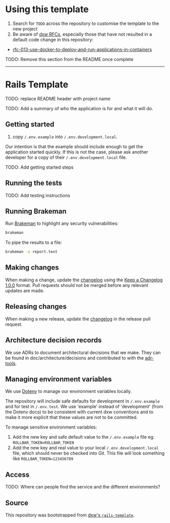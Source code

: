 <!--
  TODO: Replace repo name
  [![Coverage Status](https://coveralls.io/repos/github/dxw/rails-template/badge.svg?branch=main)](https://coveralls.io/github/dxw/rails-template?branch=main)
-->

# Using this template

1. Search for `TODO` across the repository to customise the template to the new
  project
1. Be aware of [dxw RFCs](https://github.com/dxw/tech-team-rfcs), especially
  those that have not resulted in a default code change in this repository:
  - [rfc-013-use-docker-to-deploy-and-run-applications-in-containers](https://github.com/dxw/tech-team-rfcs/blob/master/rfc-013-use-docker-to-deploy-and-run-applications-in-containers.md)

TODO: Remove this section from the README once complete

---

# Rails Template

TODO: replace README header with project name

TODO: Add a summary of who the application is for and what it will do.

## Getting started

1. copy `/.env.example` into `/.env.development.local`.

  Our intention is that the example should include enough to get the application started quickly. If this is not the case, please ask another developer for a copy of their `/.env.development.local` file.

TODO: Add getting started steps

## Running the tests

TODO: Add testing instructions

## Running Brakeman

Run [Brakeman](https://brakemanscanner.org/) to highlight any security vulnerabilities:
```bash
brakeman
```

To pipe the results to a file:
```bash
brakeman -o report.text
```

## Making changes

When making a change, update the [changelog](CHANGELOG.md) using the
[Keep a Changelog 1.0.0](https://keepachangelog.com/en/1.0.0/) format. Pull
requests should not be merged before any relevant updates are made.

## Releasing changes

When making a new release, update the [changelog](CHANGELOG.md) in the release
pull request.

## Architecture decision records

We use ADRs to document architectural decisions that we make. They can be found
in doc/architecture/decisions and contributed to with the
[adr-tools](https://github.com/npryce/adr-tools).

## Managing environment variables

We use [Dotenv](https://github.com/bkeepers/dotenv) to manage our environment variables locally.

The repository will include safe defaults for development in `/.env.example` and for test in `/.env.test`. We use 'example' instead of 'development' (from the Dotenv docs) to be consistent with current dxw conventions and to make it more explicit that these values are not to be committed.

To manage sensitive environment variables:

1. Add the new key and safe default value to the `/.env.example` file eg. `ROLLBAR_TOKEN=ROLLBAR_TOKEN`
2. Add the new key and real value to your local `/.env.development.local` file, which should never be checked into Git. This file will look something like `ROLLBAR_TOKEN=123456789`

## Access

TODO: Where can people find the service and the different environments?

## Source

This repository was bootstrapped from
[dxw's `rails-template`](https://github.com/dxw/rails-template).
